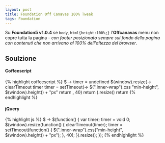 ```yaml
---
layout: post
title: Foundation Off Canavas 100% Tweak
tags: Foundation
---
```


Su **Foundation5 v1.0.4** se `body,html{height:100%;}` l'**Offcanavas** menu non copre tutta la pagina - _con footer posizionato sempre sul fondo della pagina con contenuti che non arrivano al 100% dell'altezza del browser_.

## Soulzione

#### Coffeescript
{% highlight coffeescript %}
$ ->
  timer = undefined
  $(window).resize(->
    clearTimeout timer
    timer = setTimeout(->
      $(".inner-wrap").css "min-height", $(window).height() + "px"
      return
    , 40)
    return
  ).resize()
  return
{% endhighlight %}

#### jQuery
{% highlight js %}
$ ->
$(function() {
  var timer;
  timer = void 0;
  $(window).resize(function() {
    clearTimeout(timer);
    timer = setTimeout(function() {
      $(".inner-wrap").css("min-height", $(window).height() + "px");
    }, 40);
  }).resize();
});
{% endhighlight %}
